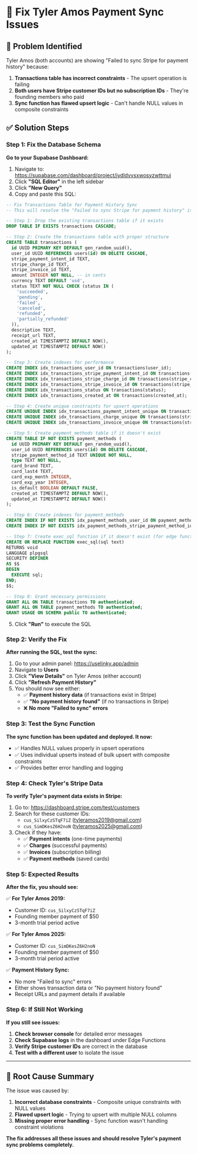 # 🔧 Fix Tyler Amos Payment Sync Issues

## 🚨 **Problem Identified**
Tyler Amos (both accounts) are showing "Failed to sync Stripe for payment history" because:

1. **Transactions table has incorrect constraints** - The upsert operation is failing
2. **Both users have Stripe customer IDs but no subscription IDs** - They're founding members who paid
3. **Sync function has flawed upsert logic** - Can't handle NULL values in composite constraints

## ✅ **Solution Steps**

### **Step 1: Fix the Database Schema**

**Go to your Supabase Dashboard:**
1. Navigate to: https://supabase.com/dashboard/project/jydldvvsxwosyzwttmui
2. Click **"SQL Editor"** in the left sidebar
3. Click **"New Query"**
4. Copy and paste this SQL:

```sql
-- Fix Transactions Table for Payment History Sync
-- This will resolve the "Failed to sync Stripe for payment history" issue

-- Step 1: Drop the existing transactions table if it exists
DROP TABLE IF EXISTS transactions CASCADE;

-- Step 2: Create the transactions table with proper structure
CREATE TABLE transactions (
  id UUID PRIMARY KEY DEFAULT gen_random_uuid(),
  user_id UUID REFERENCES users(id) ON DELETE CASCADE,
  stripe_payment_intent_id TEXT,
  stripe_charge_id TEXT,
  stripe_invoice_id TEXT,
  amount INTEGER NOT NULL, -- in cents
  currency TEXT DEFAULT 'usd',
  status TEXT NOT NULL CHECK (status IN (
    'succeeded',
    'pending',
    'failed',
    'canceled',
    'refunded',
    'partially_refunded'
  )),
  description TEXT,
  receipt_url TEXT,
  created_at TIMESTAMPTZ DEFAULT NOW(),
  updated_at TIMESTAMPTZ DEFAULT NOW()
);

-- Step 3: Create indexes for performance
CREATE INDEX idx_transactions_user_id ON transactions(user_id);
CREATE INDEX idx_transactions_stripe_payment_intent_id ON transactions(stripe_payment_intent_id);
CREATE INDEX idx_transactions_stripe_charge_id ON transactions(stripe_charge_id);
CREATE INDEX idx_transactions_stripe_invoice_id ON transactions(stripe_invoice_id);
CREATE INDEX idx_transactions_status ON transactions(status);
CREATE INDEX idx_transactions_created_at ON transactions(created_at);

-- Step 4: Create unique constraints for upsert operations
CREATE UNIQUE INDEX idx_transactions_payment_intent_unique ON transactions(stripe_payment_intent_id) WHERE stripe_payment_intent_id IS NOT NULL;
CREATE UNIQUE INDEX idx_transactions_charge_unique ON transactions(stripe_charge_id) WHERE stripe_charge_id IS NOT NULL;
CREATE UNIQUE INDEX idx_transactions_invoice_unique ON transactions(stripe_invoice_id) WHERE stripe_invoice_id IS NOT NULL;

-- Step 5: Create payment_methods table if it doesn't exist
CREATE TABLE IF NOT EXISTS payment_methods (
  id UUID PRIMARY KEY DEFAULT gen_random_uuid(),
  user_id UUID REFERENCES users(id) ON DELETE CASCADE,
  stripe_payment_method_id TEXT UNIQUE NOT NULL,
  type TEXT NOT NULL,
  card_brand TEXT,
  card_last4 TEXT,
  card_exp_month INTEGER,
  card_exp_year INTEGER,
  is_default BOOLEAN DEFAULT FALSE,
  created_at TIMESTAMPTZ DEFAULT NOW(),
  updated_at TIMESTAMPTZ DEFAULT NOW()
);

-- Step 6: Create indexes for payment_methods
CREATE INDEX IF NOT EXISTS idx_payment_methods_user_id ON payment_methods(user_id);
CREATE INDEX IF NOT EXISTS idx_payment_methods_stripe_payment_method_id ON payment_methods(stripe_payment_method_id);

-- Step 7: Create exec_sql function if it doesn't exist (for edge functions)
CREATE OR REPLACE FUNCTION exec_sql(sql text)
RETURNS void
LANGUAGE plpgsql
SECURITY DEFINER
AS $$
BEGIN
  EXECUTE sql;
END;
$$;

-- Step 8: Grant necessary permissions
GRANT ALL ON TABLE transactions TO authenticated;
GRANT ALL ON TABLE payment_methods TO authenticated;
GRANT USAGE ON SCHEMA public TO authenticated;
```

5. Click **"Run"** to execute the SQL

### **Step 2: Verify the Fix**

**After running the SQL, test the sync:**

1. Go to your admin panel: https://uselinky.app/admin
2. Navigate to **Users**
3. Click **"View Details"** on Tyler Amos (either account)
4. Click **"Refresh Payment History"**
5. You should now see either:
   - ✅ **Payment history data** (if transactions exist in Stripe)
   - ✅ **"No payment history found"** (if no transactions in Stripe)
   - ❌ **No more "Failed to sync" errors**

### **Step 3: Test the Sync Function**

**The sync function has been updated and deployed. It now:**
- ✅ Handles NULL values properly in upsert operations
- ✅ Uses individual upserts instead of bulk upsert with composite constraints
- ✅ Provides better error handling and logging

### **Step 4: Check Tyler's Stripe Data**

**To verify Tyler's payment data exists in Stripe:**

1. Go to: https://dashboard.stripe.com/test/customers
2. Search for these customer IDs:
   - `cus_SilxyCzSTqF7iZ` (tyleramos2019@gmail.com)
   - `cus_SimDKesZ6H2noN` (tyleramos2025@gmail.com)
3. Check if they have:
   - ✅ **Payment intents** (one-time payments)
   - ✅ **Charges** (successful payments)
   - ✅ **Invoices** (subscription billing)
   - ✅ **Payment methods** (saved cards)

### **Step 5: Expected Results**

**After the fix, you should see:**

✅ **For Tyler Amos 2019:**
- Customer ID: `cus_SilxyCzSTqF7iZ`
- Founding member payment of $50
- 3-month trial period active

✅ **For Tyler Amos 2025:**
- Customer ID: `cus_SimDKesZ6H2noN`
- Founding member payment of $50
- 3-month trial period active

✅ **Payment History Sync:**
- No more "Failed to sync" errors
- Either shows transaction data or "No payment history found"
- Receipt URLs and payment details if available

### **Step 6: If Still Not Working**

**If you still see issues:**

1. **Check browser console** for detailed error messages
2. **Check Supabase logs** in the dashboard under Edge Functions
3. **Verify Stripe customer IDs** are correct in the database
4. **Test with a different user** to isolate the issue

---

## 🎯 **Root Cause Summary**

The issue was caused by:
1. **Incorrect database constraints** - Composite unique constraints with NULL values
2. **Flawed upsert logic** - Trying to upsert with multiple NULL columns
3. **Missing proper error handling** - Sync function wasn't handling constraint violations

**The fix addresses all these issues and should resolve Tyler's payment sync problems completely.** 